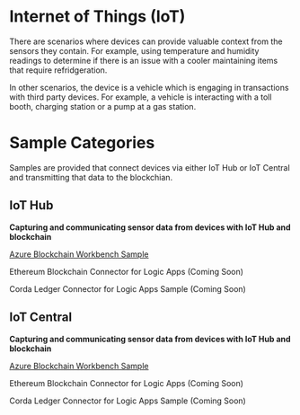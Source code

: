Internet of Things (IoT)
========================

There are scenarios where devices can provide valuable context from the sensors they contain.  For example, using temperature and humidity readings to determine if there is an issue with a cooler maintaining items that require refridgeration.

In other scenarios, the device is a vehicle which is engaging in transactions with third party devices. For example, a vehicle is interacting with a toll booth, charging station or a pump at a gas station.

Sample Categories
=================
Samples are provided that connect devices via either IoT Hub or IoT Central and transmitting that data to the blockchian.

IoT Hub
--------
__Capturing and communicating sensor data from devices with IoT Hub and blockchain__

[Azure Blockchain Workbench Sample](https://github.com/Azure-Samples/blockchain/tree/master/blockchain-development-kit/connect/iot/iot-hub/blockchain-workbench)

Ethereum Blockchain Connector for Logic Apps (Coming Soon)

Corda Ledger Connector for Logic Apps Sample (Coming Soon)


IoT Central
-----------
__Capturing and communicating sensor data from devices with IoT Hub and blockchain__

[Azure Blockchain Workbench Sample](https://github.com/Azure-Samples/blockchain/tree/master/blockchain-development-kit/connect/iot/iot-central/blockchain-workbench)

Ethereum Blockchain Connector for Logic Apps (Coming Soon)

Corda Ledger Connector for Logic Apps Sample (Coming Soon)
